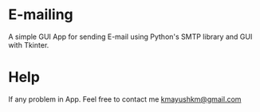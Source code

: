 # E-mailing
A simple GUI App for sending E-mail using Python's SMTP library and GUI with Tkinter.
# Help
If any problem in App. Feel free to contact me <a href="mailto: kmayushkm@gmail.com">kmayushkm@gmail.com</a>
